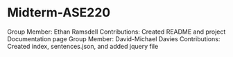 # Midterm-ASE220
Group Member: Ethan Ramsdell
Contributions: Created README and project Documentation page
Group Member: David-Michael Davies
Contributions: Created index, sentences.json, and added jquery file